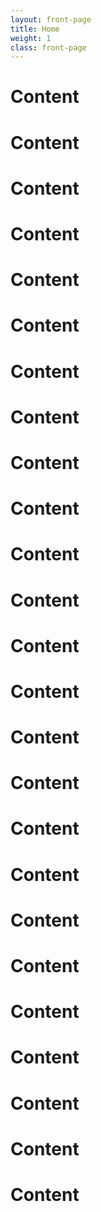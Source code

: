 ```yaml
---
layout: front-page
title: Home
weight: 1
class: front-page
---
```



# Content

# Content

# Content

# Content

# Content

# Content

# Content

# Content

# Content

# Content

# Content

# Content

# Content

# Content

# Content

# Content

# Content

# Content

# Content

# Content

# Content

# Content

# Content

# Content

# Content



